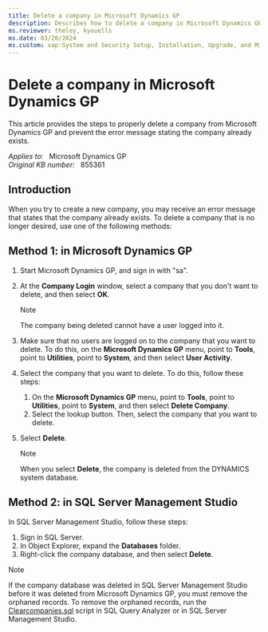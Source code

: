 ```yaml
---
title: Delete a company in Microsoft Dynamics GP
description: Describes how to delete a company in Microsoft Dynamics GP if you also run Microsoft SQL Server. The procedure requires that you delete the company both from the DYNAMICS database and from the computer that is running SQL Server.
ms.reviewer: theley, kyouells
ms.date: 03/20/2024
ms.custom: sap:System and Security Setup, Installation, Upgrade, and Migrations
---
```

# Delete a company in Microsoft Dynamics GP

This article provides the steps to properly delete a company from Microsoft Dynamics GP and prevent the error message stating the company already exists.

_Applies to:_ &nbsp; Microsoft Dynamics GP  
_Original KB number:_ &nbsp; 855361

## Introduction

When you try to create a new company, you may receive an error message that states that the company already exists. To delete a company that is no longer desired, use one of the following methods:

## Method 1: in Microsoft Dynamics GP

1. Start Microsoft Dynamics GP, and sign in with "sa".

2. At the **Company Login** window, select a company that you don't want to delete, and then select **OK**.

    > [!NOTE]
    > The company being deleted cannot have a user logged into it.

3. Make sure that no users are logged on to the company that you want to delete. To do this, on the **Microsoft Dynamics GP** menu, point to **Tools**, point to **Utilities**, point to **System**, and then select **User Activity**.

4. Select the company that you want to delete. To do this, follow these steps:
    1. On the **Microsoft Dynamics GP** menu, point to **Tools**, point to **Utilities**, point to **System**, and then select **Delete Company**.
    2. Select the lookup button. Then, select the company that you want to delete.

5. Select **Delete**.

    > [!NOTE]
    > When you select **Delete**, the company is deleted from the DYNAMICS system database.

## Method 2: in SQL Server Management Studio

In SQL Server Management Studio, follow these steps:

1. Sign in SQL Server.
2. In Object Explorer, expand the **Databases** folder.
3. Right-click the company database, and then select **Delete**.

> [!NOTE]
> If the company database was deleted in SQL Server Management Studio before it was deleted from Microsoft Dynamics GP, you must remove the orphaned records. To remove the orphaned records, run the [Clearcompanies.sql](https://mbs2.microsoft.com/fileexchange/downloadfile.aspx?fileid=e1140f50-afc0-4a4d-83ef-e9826aff6d64) script in SQL Query Analyzer or in SQL Server Management Studio.
